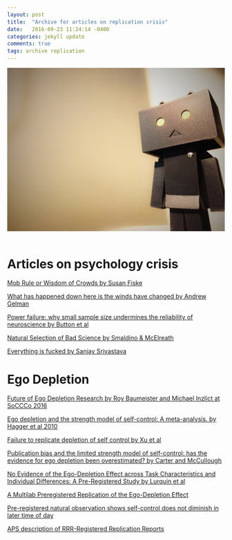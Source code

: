 ```yaml
---
layout: post
title:  "Archive for articles on replication crisis"
date:   2016-09-23 11:24:14 -0400
categories: jekyll update
comments: true
tags: archive replication
---
```


<div style="text-align:center">
<img src="/assets/post20160923/main.jpg" width="750">  
</div><br>

# Articles on psychology crisis
[Mob Rule or Wisdom of Crowds by Susan Fiske](https://www.dropbox.com/s/9zubbn9fyi1xjcu/Fiske%20presidential%20guest%20column_APS%20Observer_copy-edited.pdf)

[What has happened down here is the winds have changed by Andrew Gelman](http://andrewgelman.com/2016/09/21/what-has-happened-down-here-is-the-winds-have-changed/)


[Power failure: why small sample size undermines the reliability of neuroscience by Button et al](http://www.nature.com/nrn/journal/v14/n5/abs/nrn3475.html)


[Natural Selection of Bad Science by Smaldino & McElreath](http://rsos.royalsocietypublishing.org/content/3/9/160384)

[Everything is fucked by Sanjay Srivastava](https://hardsci.wordpress.com/2016/08/11/everything-is-fucked-the-syllabus/)


# Ego Depletion
[Future of Ego Depletion Research by Roy Baumeister and Michael Inzlict at SoCCCo 2016](http://soccco.uni-koeln.de/cscm-2016-debate.html)

[Ego depletion and the strength model of self-control: A meta-analysis. by Hagger et al 2010](http://psycnet.apa.org/index.cfm?fa=search.displayrecord&uid=2010-12718-004)

[Failure to replicate depletion of self control by Xu et al](http://journals.plos.org/plosone/article?id=10.1371/journal.pone.0109950)

[Publication bias and the limited strength model of self-control: has the evidence for ego depletion been overestimated? by Carter and McCullough](http://journal.frontiersin.org/article/10.3389/fpsyg.2014.00823/full)

[No Evidence of the Ego-Depletion Effect across Task Characteristics and Individual Differences: A Pre-Registered Study by Lurquin et al](http://journals.plos.org/plosone/article?id=10.1371/journal.pone.0147770)

[A Multilab Preregistered Replication of the Ego-Depletion Effect](http://pps.sagepub.com/content/11/4/546.abstract)

[Pre-registered natural observation shows self-control does not diminish in later time of day](http://journals.plos.org/plosone/article?id=10.1371/journal.pone.0182980)

[APS description of RRR-Registered Replication Reports](http://www.psychologicalscience.org/index.php/replication)
